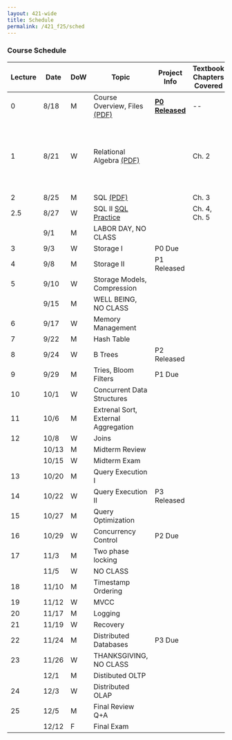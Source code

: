 ```yaml
---
layout: 421-wide
title: Schedule
permalink: /421_f25/sched
---
```

### Course Schedule

| Lecture | Date  | DoW | Topic                               |                         Project Info              | Textbook Chapters Covered | Misc. Readings             |
|---------|-------|-----|-------------------------------------|---------------------------------------------------|---------------------------|-----------------------------|
|       0 |  8/18 | M   | Course Overview, Files [(PDF)](./lectures/L0.pdf)             | **[P0 Released](./p0)** | -- | [OSTEP: HDDs](https://pages.cs.wisc.edu/~remzi/OSTEP/file-disks.pdf) |
|       1 |  8/21 | W   | Relational Algebra [(PDF)](./lectures/L1.pdf)                 |                         | Ch. 2| [OSTEP: Files](https://pages.cs.wisc.edu/~remzi/OSTEP/file-intro.pdf), [OSTEP: File Systems](https://pages.cs.wisc.edu/~remzi/OSTEP/file-implementation.pdf), [CACM: 50 Years of Databases](https://cacm.acm.org/research/50-years-of-queries/) |
|       2 |  8/25 | M   | SQL [(PDF)](./lectures/L2.pdf)                                |                         | Ch. 3| [XKCD](https://xkcd.com/327/)|
|     2.5 |  8/27 | W   | SQL II [SQL Practice](./lectures/sql)                                                       |                         | Ch. 4, Ch. 5 ||
|         |   9/1 | M   | LABOR DAY, NO CLASS                                           |                         |||
|       3 |   9/3 | W   | Storage I                                                     | P0 Due                  |||
|       4 |   9/8 | M   | Storage II                                                    | P1 Released             |||
|       5 |  9/10 | W   | Storage Models, Compression                                   |                         |||
|         |  9/15 | M   | WELL BEING, NO CLASS                                          |                         |||
|       6 |  9/17 | W   | Memory Management                                             |                         |||
|       7 |  9/22 | M   | Hash Table                                                    |                         |||
|       8 |  9/24 | W   | B Trees                                                       | P2 Released             |||
|       9 |  9/29 | M   | Tries, Bloom Filters                                          | P1 Due                  |||
|      10 |  10/1 | W   | Concurrent Data Structures                                    |                         |||
|      11 |  10/6 | M   | Extrenal Sort, External Aggregation                           |                         |||
|      12 |  10/8 | W   | Joins                                                         |                         |||
|         | 10/13 | M   | Midterm Review                                                |                         |||
|         | 10/15 | W   | Midterm Exam                                                  |                         |||
|      13 | 10/20 | M   | Query Execution I                                             |                         |||
|      14 | 10/22 | W   | Query Execution II                                            | P3 Released             |||
|      15 | 10/27 | M   | Query Optimization                                            |                         |||
|      16 | 10/29 | W   | Concurrency Control                                           | P2 Due                  |||
|      17 |  11/3 | M   | Two phase locking                                             |                         |||
|         |  11/5 | W   | NO CLASS                                                      |                         |||
|      18 | 11/10 | M   | Timestamp Ordering                                            |                         |||
|      19 | 11/12 | W   | MVCC                                                          |                         |||
|      20 | 11/17 | M   | Logging                                                       |                         |||
|      21 | 11/19 | W   | Recovery                                                      |                         |||
|      22 | 11/24 | M   | Distributed Databases                                         | P3 Due                  |||
|      23 | 11/26 | W   | THANKSGIVING, NO CLASS                                        |                         |||
|         |  12/1 | M   | Distibuted OLTP                                               |                         |||
|      24 |  12/3 | W   | Distributed OLAP                                              |                         |||
|      25 |  12/5 | M   | Final Review Q+A                                              |                         |||
|         | 12/12 | F   | Final Exam                                                    |                         |||
